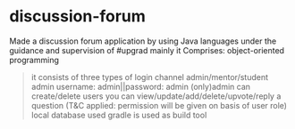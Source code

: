# discussion-forum
Made a discussion forum application by using Java languages under the guidance and supervision of #upgrad
mainly it Comprises: object-oriented programming
>it consists of three types of login channel admin/mentor/student
>admin username: admin||password: admin
>(only)admin can create/delete users
>you can view/update/add/delete/upvote/reply a question
(T&C applied: permission will be given on basis of user role)
>local database used
>gradle is used as build tool
